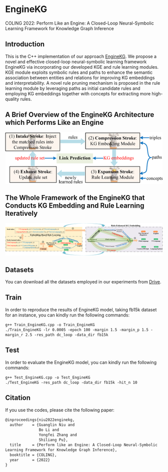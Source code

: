 # EngineKG
COLING 2022: Perform Like an Engine: A Closed-Loop Neural-Symbolic Learning Framework for Knowledge Graph Inference

## Introduction
This is the C++ implementation of our approach [EngineKG](https://aclanthology.org/2022.coling-1.119.pdf). We propose a novel and effective closed-loop neural-symbolic learning framework EngineKG via incorporating our developed KGE and rule learning modules. KGE module exploits symbolic rules and paths to enhance the semantic association between entities and relations for improving KG embeddings and interpretability. A novel rule pruning mechanism is proposed in the rule learning module by leveraging paths as initial candidate rules and employing KG embeddings together with concepts for extracting more high-quality rules.

## A Brief Overview of the EngineKG Architecture which Performs Like an Engine
![image](https://github.com/ngl567/EngineKG/blob/master/architecture.png)

## The Whole Framework of the EngineKG that Conducts KG Embedding and Rule Learning Iteratively
![image](https://github.com/ngl567/EngineKG/blob/master/framework.png)

## Datasets
You can download all the datasets employed in our experiments from [Drive](https://drive.google.com/drive/folders/1SH12cApzClCPlJG6Hdh_BPtmub9qiPvy?usp=share_link).

## Train
In order to reproduce the results of EngineKG model, taking fb15k dataset for an instance, you can kindly run the following commands:  
```
g++ Train_EngineKG.cpp -o Train_EngineKG
./Train_EngineKG -lr 0.0005 -epoch 100 -margin 1.5 -margin_p 1.5 -margin_r 2.5 -res_path dc_loop -data_dir fb15k
```

## Test
In order to evaluate the EngineKG model, you can kindly run the following commands:  
```
g++ Test_EngineKG.cpp -o Test_EngineKG
./Test_EngineKG -res_path dc_loop -data_dir fb15k -hit_n 10
```

## Citation
If you use the codes, please cite the following paper:
```
@inproceedings{niu2022enginekg,
  author    = {Guanglin Niu and
               Bo Li and
               Yongfei Zhang and
               Shiliang Pu},
  title     = {Perform like an Engine: A Closed-Loop Neural-Symbolic Learning Framework for Knowledge Graph Inference},
  booktitle = {COLING},
  year      = {2022}
}
```

